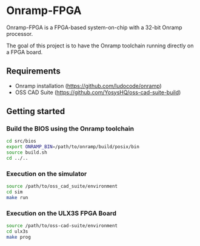 # Onramp-FPGA

Onramp-FPGA is a FPGA-based system-on-chip with a 32-bit Onramp processor.

The goal of this project is to have the Onramp toolchain running directly on a FPGA board.

## Requirements

- Onramp installation (https://github.com/ludocode/onramp)
- OSS CAD Suite (https://github.com/YosysHQ/oss-cad-suite-build)

## Getting started

### Build the BIOS using the Onramp toolchain

```bash
cd src/bios
export ONRAMP_BIN=/path/to/onramp/build/posix/bin
source build.sh
cd ../..
```

### Execution on the simulator

```bash
source /path/to/oss_cad_suite/environment
cd sim
make run
```

### Execution on the ULX3S FPGA Board

```bash
source /path/to/oss-cad-suite/environment
cd ulx3s
make prog
```
